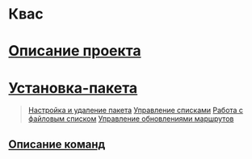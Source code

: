 # Квас 
# [Описание проекта](https://github.com/qzeleza/kvas/wiki/Описание-проекта)
# [Установка-пакета](https://github.com/qzeleza/kvas/wiki/Установка-пакета)
> [Hастройка и удаление пакета](https://github.com/qzeleza/kvas/wiki/Описание-команд#настройка-и-удаление-пакета)
> [Управление списками](https://github.com/qzeleza/kvas/wiki/Описание-команд#управление-списками)
> [Работа с файловым списком](https://github.com/qzeleza/kvas/wiki/Описание-команд#работа-с-файловым-списком)
> [Управление обновлениями маршрутов](https://github.com/qzeleza/kvas/wiki/Описание-команд#управление-обновлениями-маршрутов)

## [Описание команд](https://github.com/qzeleza/kvas/wiki/Описание-команд)